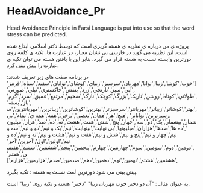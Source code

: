# HeadAvoidance_Pr
Head Avoidance Principle in Farsi Language is put into use so that the word stress can be predicted.

پروژه ی من درباره ی نظریه ی هسته گریزی است که توسط دکتر اسلامی ابداع شده است.
این نظریه می گوید در فارسی بی نشان معیار، در عبارت ها، تکیه ی کلمه روی دورترین وابسته نسبت به هسته قرار می گیرد.
بنابر این با یافتن هسته می توان تکیه ی عبارت را پیش بینی کرد.


در برنامه صفت های زیر تعریف شدند:
 ['خوب','کوشا','زيبا','توانا','مهربان','سرسبز','زيباي','کوشاي','تواناي','سفيد','سياه','قرمز','آبي','سبز','نارنجي','زرد','بنفش','خاکستري','نبلي','صورتي'
,'طولاني','کوتاه','روشن','تاريک','بزرگ','کوچک','نازک','ضخيم','مرتفع','عميق','سرد','گرم','باز','بسته'
,'بهتر','کوشاتر','زيباتر','مهربانتر','سرسبزتر','بهترين','کوشاترين','زيباترين','مهربانترين','سرسبزترين','تواناتر'
,'هيچ','هر','همان','بعضي','برخي','همه','همه ي','تمام','بي شمار','بيشمار','يک','دو','سه','جهار','پنج','شش','هفت','هشت','نه','ده','صد','هزار','ميليون','ده ها','صدها','هزاران','ميليونها','بي نهايت','بينهايت','نيم','يک و نيم','دو و نيم','سه و نيم','چهار و نيم','پنج و نيم','شش و نيم','هفت و نيم','هشت و نيم','نه و نيم','ده و نيم','اولين','اول','آخرين','آخر'
,'دومين','دوم','سومين','سوم','چهارمين','چهارم','پنجمين','پنجم','ششمين','ششم','هفتمين','هفتم'
,'هشتمين','هشتم','نهمين','نهم','دهمين','دهم','صدمين','صدم','هزارمين','هزارم']
 
پیش بینی می شود دورترین لغت نسبت به هسته ؛ تکیه بگیرد.
 
به عنوان مثال : "آن دو دختر خوب مهربان زیبا"
"دختر" هسته
و تکیه روی "زیبا" است.
